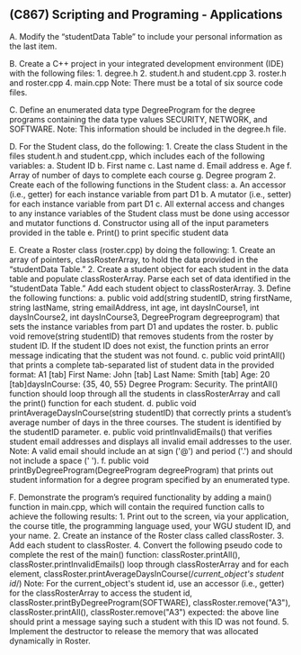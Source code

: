 (C867) Scripting and Programing - Applications
------------------------------------------------

A.  Modify the “studentData Table” to include your personal information as the last item.

B.  Create a C++ project in your integrated development environment (IDE) with the following files: 
        1.  degree.h
        2.  student.h and student.cpp 
        3.  roster.h and roster.cpp
        4.  main.cpp 
        Note: There must be a total of six source code files.

C.  Define an enumerated data type DegreeProgram for the degree programs containing the data type values SECURITY, NETWORK, and SOFTWARE. Note: This information should be included in the degree.h file.

D.  For the Student class, do the following:
        1.  Create the class Student  in the files student.h and student.cpp, which includes each of the following variables: 
                a.  Student ID
                b.  First name
                c.  Last name 
                d.  Email address
                e.  Age
                f.  Array of number of days to complete each course 
                g.  Degree program
        2.  Create each of the following functions in the Student class: 
                a.  An accessor (i.e., getter) for each instance variable from part D1
                b.  A mutator (i.e., setter) for each instance variable from part D1
                c.  All external access and changes to any instance variables of the Student class must be done using accessor and mutator functions
                d.  Constructor using all of the input parameters provided in the table
                e.  Print() to print specific student data

E.  Create a Roster class (roster.cpp) by doing the following: 
        1.  Create an array of pointers, classRosterArray, to hold the data provided in the “studentData Table.” 
        2.  Create a student object for each student in the data table and populate classRosterArray. Parse each set of data identified in the “studentData Table.” Add each student object to classRosterArray.
        3.  Define the following functions: 
                a.  public void add(string studentID, string firstName, string lastName, string emailAddress, int age, int daysInCourse1, int daysInCourse2, int daysInCourse3, DegreeProgram degreeprogram) that sets the instance variables from part D1 and updates the roster. 
                b.  public void remove(string studentID)  that removes students from the roster by student ID. If the student ID does not exist, the function prints an error message indicating that the student was not found. 
                c.  public void printAll() that prints a complete tab-separated list of student data in the provided format: A1 [tab] First Name: John [tab] Last Name: Smith [tab] Age: 20 [tab]daysInCourse: {35, 40, 55} Degree Program: Security. The printAll() function should loop through all the students in classRosterArray and call the print() function for each student. 
                d.  public void printAverageDaysInCourse(string studentID) that correctly prints a student’s average number of days in the three courses. The student is identified by the studentID parameter. 
                e.  public void printInvalidEmails() that verifies student email addresses and displays all invalid email addresses to the user. Note: A valid email should include an at sign ('@') and period ('.') and should not include a space (' '). 
                f.  public void printByDegreeProgram(DegreeProgram degreeProgram) that prints out student information for a degree program specified by an enumerated type.

F.  Demonstrate the program’s required functionality by adding a main() function in main.cpp, which will contain the required function calls to achieve the following results:
        1.  Print out to the screen, via your application, the course title, the programming language used, your WGU student ID, and your name.
        2.  Create an instance of the Roster class called classRoster.
        3.  Add each student to classRoster.
        4.  Convert the following pseudo code to complete the rest of the  main() function: classRoster.printAll(), classRoster.printInvalidEmails() loop through classRosterArray and for each element, classRoster.printAverageDaysInCourse(/*current_object's student id*/) Note: For the current_object's student id, use an accessor (i.e., getter) for the classRosterArray to access the student id, classRoster.printByDegreeProgram(SOFTWARE), classRoster.remove("A3"), classRoster.printAll(), classRoster.remove("A3") expected: the above line should print a message saying such a student with this ID was not found.
        5.  Implement the destructor to release the memory that was allocated dynamically in Roster.
